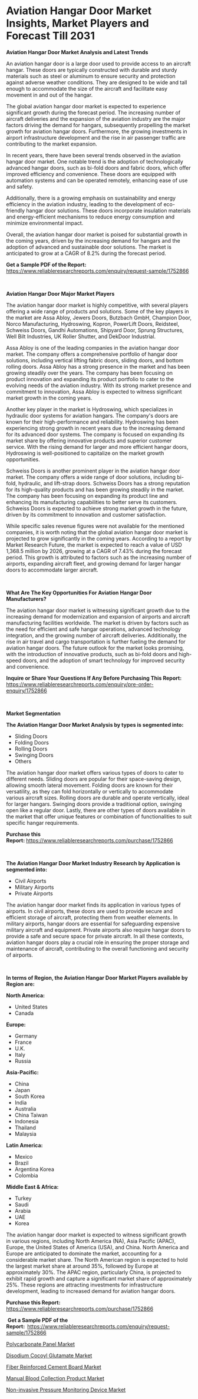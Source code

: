 <p><h1>Aviation Hangar Door Market Insights, Market Players and Forecast Till 2031</h1></p><p><strong>Aviation Hangar Door Market Analysis and Latest Trends</strong></p>
<p><p>An aviation hangar door is a large door used to provide access to an aircraft hangar. These doors are typically constructed with durable and sturdy materials such as steel or aluminum to ensure security and protection against adverse weather conditions. They are designed to be wide and tall enough to accommodate the size of the aircraft and facilitate easy movement in and out of the hangar.</p><p>The global aviation hangar door market is expected to experience significant growth during the forecast period. The increasing number of aircraft deliveries and the expansion of the aviation industry are the major factors driving the demand for hangars, subsequently propelling the market growth for aviation hangar doors. Furthermore, the growing investments in airport infrastructure development and the rise in air passenger traffic are contributing to the market expansion.</p><p>In recent years, there have been several trends observed in the aviation hangar door market. One notable trend is the adoption of technologically advanced hangar doors, such as bi-fold doors and fabric doors, which offer improved efficiency and convenience. These doors are equipped with automation systems and can be operated remotely, enhancing ease of use and safety.</p><p>Additionally, there is a growing emphasis on sustainability and energy efficiency in the aviation industry, leading to the development of eco-friendly hangar door solutions. These doors incorporate insulation materials and energy-efficient mechanisms to reduce energy consumption and minimize environmental impact.</p><p>Overall, the aviation hangar door market is poised for substantial growth in the coming years, driven by the increasing demand for hangars and the adoption of advanced and sustainable door solutions. The market is anticipated to grow at a CAGR of 8.2% during the forecast period.</p></p>
<p><strong>Get a Sample PDF of the Report:&nbsp;</strong> <a href="https://www.reliableresearchreports.com/enquiry/request-sample/1752866">https://www.reliableresearchreports.com/enquiry/request-sample/1752866</a></p>
<p>&nbsp;</p>
<p><strong>Aviation Hangar Door Major Market Players</strong></p>
<p><p>The aviation hangar door market is highly competitive, with several players offering a wide range of products and solutions. Some of the key players in the market are Assa Abloy, Jewers Doors, Butzbach GmbH, Champion Door, Norco Manufacturing, Hydroswing, Kopron, PowerLift Doors, Reidsteel, Schweiss Doors, Gandhi Automations, Shipyard Door, Sprung Structures, Well Bilt Industries, UK Roller Shutter, and DekDoor Industrial.</p><p>Assa Abloy is one of the leading companies in the aviation hangar door market. The company offers a comprehensive portfolio of hangar door solutions, including vertical lifting fabric doors, sliding doors, and bottom rolling doors. Assa Abloy has a strong presence in the market and has been growing steadily over the years. The company has been focusing on product innovation and expanding its product portfolio to cater to the evolving needs of the aviation industry. With its strong market presence and commitment to innovation, Assa Abloy is expected to witness significant market growth in the coming years.</p><p>Another key player in the market is Hydroswing, which specializes in hydraulic door systems for aviation hangars. The company's doors are known for their high-performance and reliability. Hydroswing has been experiencing strong growth in recent years due to the increasing demand for its advanced door systems. The company is focused on expanding its market share by offering innovative products and superior customer service. With the rising demand for larger and more efficient hangar doors, Hydroswing is well-positioned to capitalize on the market growth opportunities.</p><p>Schweiss Doors is another prominent player in the aviation hangar door market. The company offers a wide range of door solutions, including bi-fold, hydraulic, and lift-strap doors. Schweiss Doors has a strong reputation for its high-quality products and has been growing steadily in the market. The company has been focusing on expanding its product line and enhancing its manufacturing capabilities to better serve its customers. Schweiss Doors is expected to achieve strong market growth in the future, driven by its commitment to innovation and customer satisfaction.</p><p>While specific sales revenue figures were not available for the mentioned companies, it is worth noting that the global aviation hangar door market is projected to grow significantly in the coming years. According to a report by Market Research Future, the market is expected to reach a value of USD 1,368.5 million by 2026, growing at a CAGR of 7.43% during the forecast period. This growth is attributed to factors such as the increasing number of airports, expanding aircraft fleet, and growing demand for larger hangar doors to accommodate larger aircraft.</p></p>
<p>&nbsp;</p>
<p><strong>What Are The Key Opportunities For Aviation Hangar Door Manufacturers?</strong></p>
<p><p>The aviation hangar door market is witnessing significant growth due to the increasing demand for modernization and expansion of airports and aircraft manufacturing facilities worldwide. The market is driven by factors such as the need for efficient and safe hangar operations, advanced technology integration, and the growing number of aircraft deliveries. Additionally, the rise in air travel and cargo transportation is further fueling the demand for aviation hangar doors. The future outlook for the market looks promising, with the introduction of innovative products, such as bi-fold doors and high-speed doors, and the adoption of smart technology for improved security and convenience.</p></p>
<p><strong>Inquire or Share Your Questions If Any Before Purchasing This Report:</strong> <a href="https://www.reliableresearchreports.com/enquiry/pre-order-enquiry/1752866">https://www.reliableresearchreports.com/enquiry/pre-order-enquiry/1752866</a></p>
<p>&nbsp;</p>
<p><strong>Market Segmentation</strong></p>
<p><strong>The Aviation Hangar Door Market Analysis by types is segmented into:</strong></p>
<p><ul><li>Sliding Doors</li><li>Folding Doors</li><li>Rolling Doors</li><li>Swinging Doors</li><li>Others</li></ul></p>
<p><p>The aviation hangar door market offers various types of doors to cater to different needs. Sliding doors are popular for their space-saving design, allowing smooth lateral movement. Folding doors are known for their versatility, as they can fold horizontally or vertically to accommodate various aircraft sizes. Rolling doors are durable and operate vertically, ideal for larger hangars. Swinging doors provide a traditional option, swinging open like a regular door. Lastly, there are other types of doors available in the market that offer unique features or combination of functionalities to suit specific hangar requirements.</p></p>
<p><strong>Purchase this Report:&nbsp;</strong><a href="https://www.reliableresearchreports.com/purchase/1752866">https://www.reliableresearchreports.com/purchase/1752866</a></p>
<p>&nbsp;</p>
<p><strong>The Aviation Hangar Door Market Industry Research by Application is segmented into:</strong></p>
<p><ul><li>Civil Airports</li><li>Military Airports</li><li>Private Airports</li></ul></p>
<p><p>The aviation hangar door market finds its application in various types of airports. In civil airports, these doors are used to provide secure and efficient storage of aircraft, protecting them from weather elements. In military airports, hangar doors are essential for safeguarding expensive military aircraft and equipment. Private airports also require hangar doors to provide a safe and secure space for private aircraft. In all these contexts, aviation hangar doors play a crucial role in ensuring the proper storage and maintenance of aircraft, contributing to the overall functioning and security of airports.</p></p>
<p>&nbsp;</p>
<p><strong>In terms of Region, the Aviation Hangar Door Market Players available by Region are:</strong></p>
<p>
    <p> <strong> North America: </strong>
        <ul>
            <li>United States</li>
            <li>Canada</li>
        </ul>
        </p> 
    <p> <strong> Europe: </strong>
        <ul>
            <li>Germany</li>
            <li>France</li>
            <li>U.K.</li>
            <li>Italy</li>
            <li>Russia</li>
        </ul>
        </p> 
    <p> <strong> Asia-Pacific: </strong>
        <ul>
            <li>China</li>
            <li>Japan</li>
            <li>South Korea</li>
            <li>India</li>
            <li>Australia</li>
            <li>China Taiwan</li>
            <li>Indonesia</li>
            <li>Thailand</li>
            <li>Malaysia</li>
        </ul>
        </p> 
    <p> <strong> Latin America: </strong>
        <ul>
            <li>Mexico</li>
            <li>Brazil</li>
            <li>Argentina Korea</li>
            <li>Colombia</li>
        </ul>
        </p> 
    <p> <strong> Middle East & Africa: </strong>
        <ul>
            <li>Turkey</li>
            <li>Saudi</li>
            <li>Arabia</li>
            <li>UAE</li>
            <li>Korea</li>
        </ul>
    </p>
    </p>
<p><p>The aviation hangar door market is expected to witness significant growth in various regions, including North America (NA), Asia Pacific (APAC), Europe, the United States of America (USA), and China. North America and Europe are anticipated to dominate the market, accounting for a considerable market share. The North American region is expected to hold the largest market share at around 35%, followed by Europe at approximately 30%. The APAC region, particularly China, is projected to exhibit rapid growth and capture a significant market share of approximately 25%. These regions are attracting investments for infrastructure development, leading to increased demand for aviation hangar doors.</p></p>
<p><strong>Purchase this Report: </strong><a href="https://www.reliableresearchreports.com/purchase/1752866">https://www.reliableresearchreports.com/purchase/1752866</a></p>
<p>&nbsp;<strong>Get a Sample PDF of the Report:&nbsp;&nbsp;</strong><a href="https://www.reliableresearchreports.com/enquiry/request-sample/1752866">https://www.reliableresearchreports.com/enquiry/request-sample/1752866</a></p>
<p><strong></strong></p>
<p><p><a href="https://medium.com/@patriciahanson2013/decoding-polycarbonate-panel-market-metrics-market-share-trends-and-growth-patterns-a2743fac5517">Polycarbonate Panel Market</a></p><p><a href="https://medium.com/@patriciahanson2013/decoding-disodium-cocoyl-glutamate-market-metrics-market-share-trends-and-growth-patterns-bc11dcc27436">Disodium Cocoyl Glutamate Market</a></p><p><a href="https://medium.com/@patriciahanson2013/fiber-reinforced-cement-board-market-research-report-its-history-and-forecast-2024-to-2031-4d1f33fbcf1d">Fiber Reinforced Cement Board Market</a></p><p><a href="https://github.com/josesg55/Market-Research-Report-List-1/blob/main/manual-blood-collection-product-market.md">Manual Blood Collection Product Market</a></p><p><a href="https://github.com/jaidynmorantestelletmjzya/Market-Research-Report-List-1/blob/main/non-invasive-pressure-monitoring-device-market.md">Non-invasive Pressure Monitoring Device Market</a></p></p>